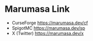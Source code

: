 # Marumasa Link

- CurseForge <https://marumasa.dev/cf>
- SpigotMC <https://marumasa.dev/sp>
- X (Twitter) <https://marumasa.dev/x>
